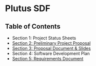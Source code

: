 # Plutus SDF

## Table of Contents

- Section 1: Project Status Sheets
- [Section 2: Preliminary Project Proposal](Preliminary_Project_Proposal.md)
- [Section 3: Proposal Document & Slides](Proposal_Document.md)
- Section 4: Software Development Plan
- [Section 5: Requirements Document](Requirements_Document.md)
